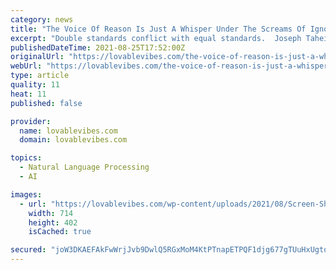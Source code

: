 ```yaml
---
category: news
title: "The Voice Of Reason Is Just A Whisper Under The Screams Of Ignorance…RIP Taheim Bryan – VIBE.com"
excerpt: "Double standards conflict with equal standards.  Joseph Taheim Bryan just recently produced a movie titled Equal Standard (2020). It’s subject matter is about the long standing history of conflict"
publishedDateTime: 2021-08-25T17:52:00Z
originalUrl: "https://lovablevibes.com/the-voice-of-reason-is-just-a-whisper-under-the-screams-of-ignorancerip-taheim-bryan-vibe-com/"
webUrl: "https://lovablevibes.com/the-voice-of-reason-is-just-a-whisper-under-the-screams-of-ignorancerip-taheim-bryan-vibe-com/"
type: article
quality: 11
heat: 11
published: false

provider:
  name: lovablevibes.com
  domain: lovablevibes.com

topics:
  - Natural Language Processing
  - AI

images:
  - url: "https://lovablevibes.com/wp-content/uploads/2021/08/Screen-Shot-2021-08-25-at-1.27.02-PM-e1629912730427.png"
    width: 714
    height: 402
    isCached: true

secured: "joW3DKAEFAkFwWrjJvb9DwlQ5RGxMoM4KtPTnapETPQF1djg677gTUuHxUgtoB3PDieji6sXbZwTsRG+ODIkMeNOUXM3bVLQ+n9UjZ5Vp2Lc+daDXu+U8kFITuTiQ3BAqeJCU4+1tg7NxztQOtwXMm21LNMBGJUXW5zqjvLyvl6J+ela1bRj27KbxwXAKAwe3gcJ/tyPH0E5R9x2wPMLXygm4q21ikiRCc2qXC1VSbLXRRlBMLQJMrCEsXfWvBbVxzsdbPpiIBpAOq2WY5CeimwHxZ2lyNJmoueyvJkMkEDr/Jiqfw6hZggCkOQy9o0QhyV2BZSaSzi7X1TMXxLxK5c5RcjDyANBEOvftZiSfc0=;5/TfUzjaBcgJUniB1Efdlg=="
---
```


